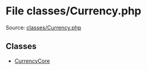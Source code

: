 File classes/Currency.php
=========

Source: [classes/Currency.php](https://github.com/PrestaShop/PrestaShop/blob/1.5.0.17/classes/Currency.php)


Classes
-------

* [CurrencyCore](class.CurrencyCore.md)

